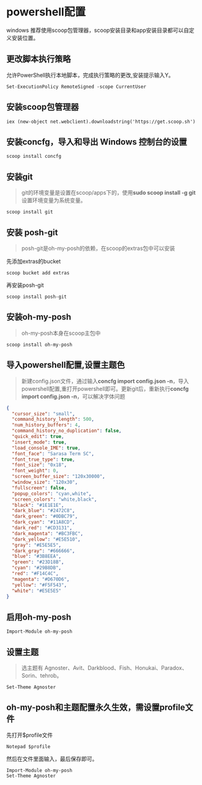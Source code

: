 # powershell配置
windows 推荐使用scoop包管理器，scoop安装目录和app安装目录都可以自定义安装位置。
## 更改脚本执行策略
允许PowerShell执行本地脚本，完成执行策略的更改,安装提示输入Y。
```shell script
Set-ExecutionPolicy RemoteSigned -scope CurrentUser
```
## 安装scoop包管理器
```shell script
iex (new-object net.webclient).downloadstring('https://get.scoop.sh')
```
## 安装concfg，导入和导出 Windows 控制台的设置
```shell script
scoop install concfg
```
## 安装git
> git的环境变量是设置在scoop/apps下的，使用**sudo scoop install -g git**设置环境变量为系统变量。
>
```shell script
scoop install git
```
## 安装 posh-git
> posh-git是oh-my-posh的依赖，在scoop的extras包中可以安装

先添加extras的bucket
```shell script
scoop bucket add extras
```
再安装posh-git
```shell script
scoop install posh-git
```
## 安装oh-my-posh
> oh-my-posh本身在scoop主包中
>
```shell script
scoop install oh-my-posh
```

## 导入powershell配置,设置主题色
> 新建config.json文件，通过输入**concfg import config.json -n**，导入powershell配置,重打开powershell即可。更新git后，重新执行**concfg import config.json -n**，可以解决字体问题

```json
{
  "cursor_size": "small",
  "command_history_length": 500,
  "num_history_buffers": 4,
  "command_history_no_duplication": false,
  "quick_edit": true,
  "insert_mode": true,
  "load_console_IME": true,
  "font_face": "Sarasa Term SC",
  "font_true_type": true,
  "font_size": "0x18",
  "font_weight": 0,
  "screen_buffer_size": "120x30000",
  "window_size": "120x30",
  "fullscreen": false,
  "popup_colors": "cyan,white",
  "screen_colors": "white,black",
  "black": "#1E1E1E",
  "dark_blue": "#2472C8",
  "dark_green": "#0DBC79",
  "dark_cyan": "#11A8CD",
  "dark_red": "#CD3131",
  "dark_magenta": "#BC3FBC",
  "dark_yellow": "#E5E510",
  "gray": "#E5E5E5",
  "dark_gray": "#666666",
  "blue": "#3B8EEA",
  "green": "#23D18B",
  "cyan": "#29B8DB",
  "red": "#F14C4C",
  "magenta": "#D670D6",
  "yellow": "#F5F543",
  "white": "#E5E5E5"
}
```
## 启用oh-my-posh
```shell script
Import-Module oh-my-posh
```
## 设置主题
> 选主题有 Agnoster、Avit、Darkblood、Fish、Honukai、Paradox、Sorin、tehrob。

```shell script
Set-Theme Agnoster
```
## oh-my-posh和主题配置永久生效，需设置profile文件
先打开$profile文件
```shell script
Notepad $profile
```
然后在文件里面输入，最后保存即可。
```text
Import-Module oh-my-posh
Set-Theme Agnoster
```
